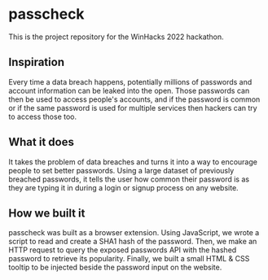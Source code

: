 # passcheck
This is the project repository for the WinHacks 2022 hackathon.

## Inspiration
Every time a data breach happens, potentially millions of passwords and account information can be leaked into the open. Those passwords can then be used to access people's accounts, and if the password is common or if the same password is used for multiple services then hackers can try to access those too.

## What it does
It takes the problem of data breaches and turns it into a way to encourage people to set better passwords. Using a large dataset of previously breached passwords, it tells the user how common their password is as they are typing it in during a login or signup process on any website.

## How we built it
passcheck was built as a browser extension. Using JavaScript, we wrote a script to read and create a SHA1 hash of the password. Then, we make an HTTP request to query the exposed passwords API with the hashed password to retrieve its popularity. Finally, we built a small HTML & CSS tooltip to be injected beside the password input on the website. 

